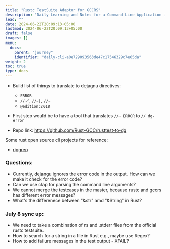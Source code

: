 ```yaml
---
title: "Rustc TestSuite Adaptor for GCCRS"
description: "Daily Learning and Notes for a Command Line Application in Rust"
lead: ""
date: 2024-06-22T20:09:13+05:00
lastmod: 2024-06-22T20:09:13+05:00
draft: false
images: []
menu:
  docs:
    parent: "journey"
    identifier: "daily-cli-a0e729093563de47c17546329c7e65da"
weight: 2
toc: true
type: docs
---
```


- Build list of things to translate to dejagnu directives:

  - `ERROR`
  - `//~^`, `//~|`, `//~`
  - `@edition:2018`

- First step would be to have a tool that translates `//~ ERROR` to `// dg-error`
- Repo link: https://github.com/Rust-GCC/rusttest-to-dg

Some rust open source cli projects for reference:

- [ripgrep](https://github.com/BurntSushi/ripgrep)

### Questions:

- Currently, dejangu ignores the error code in the output. How can we make it check for the error code?
- Can we use clap for parsing the command line arguments?
- We cannot merge the testcases in the master, because rustc and gccrs has different error messages?
- What's the differenece between "&str" amd "&String" in Rust?

### July 8 sync up:

- We need to take a combination of rs and .stderr files from the official rustc testsuite.
- How to search for a string in a file in Rust e.g., maybe use Regex?
- How to add failure messages in the test output - XFAIL?

